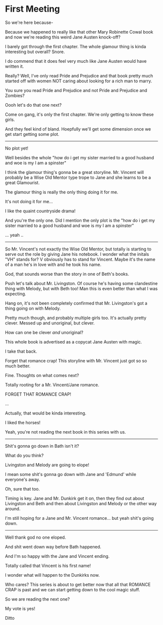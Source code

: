 # First Meeting
So we're here because-

Because we happened to really like that other Mary Robinette Cowal book and now we're reading this weird Jane Austen knock-off?

I barely got through the first chapter.  The whole glamour thing is kinda interesting but overall? Snore.

I do commend that it does feel very much like Jane Austen would have written it.

Really? Well, I've only read Pride and Prejudice and that book pretty much started off with women NOT caring about looking for a rich man to marry.

You sure you read Pride and Prejudice and not Pride and Prejudice and Zombies?

Oooh let's do that one next?

Come on gang, it's only the first chapter.  We're only getting to know these girls.

And they feel kind of bland.  Hoepfully we'll get some dimension once we get start getting some plot.

---
No plot yet! 

Well besides the whole "how do i get my sister married to a good husband and woe is my I am a spinster"

I think the glamour thing's gonna be a great storyline.  Mr. Vincent will probably be a Wise Old Mentor type trope to Jane and she learns to be a great Glamourist.  

The glamour thing is really the only thing doing it for me.

It's not doing it for me...

I like the quaint countryside drama!  

And you're the only one.  Did I mention the only plot is the "how do i get my sister married to a good husband and woe is my I am a spinster"

... yeah ..

---

So Mr. Vincent's not exactly the Wise Old Mentor, but totally is starting to serve out the role by giving Jane his notebook.  I wonder what the initals "VH" stands for? V obviously has to stand for Vincent.  Maybe it's the name of a man he's in love with and he took his name.  

God, that sounds worse than the story in one of Beth's books.  

Pssh let's talk about Mr. Livingston.  Of course he's having some clandestine thing with Melody, but with Beth too! Man this is even better than what I was expecting.

Hang on, it's not been completely confirmed that Mr. Livingston's got a thing going on with Melody.

Pretty much though, and probably multiple girls too.  It's actually pretty clever.  Messed up and unoriginal, but clever.

How can one be clever _and_ unoriginal?

This whole book is advertised as a copycat Jane Austen with magic.  

I take that back.  

Forget that romance crap!  This storyline with Mr. Vincent just got so so much better.  

Fine.  Thoughts on what comes next?

Totally rooting for a Mr. Vincent/Jane romance.

FORGET THAT ROMANCE CRAP!

...

Actually, that would be kinda interesting.

I liked the horses!

Yeah, you're not reading the next book in this series with us.

---

Shit's gonna go down in Bath isn't it?

What do you think?

Livingston and Melody are going to elope! 

I mean some shit's gonna go down with Jane and 'Edmund' while everyone's away.  

Oh, sure that too.  

Timing is key.  Jane and Mr. Dunkirk get it on, then they find out about Livingston and Beth and then about Livingston and Melody or the other way around.  

I'm still hoping for a Jane and Mr. Vincent romance... but yeah shit's going down.

---

Well thank god no one eloped.

And shit went down way before Bath happened.  

And I'm so happy with the Jane and Vincent ending.  

Totally called that Vincent is his first name!

I wonder what will happen to the Dunkirks now.

Who cares?  This series is about to get better now that all that ROMANCE CRAP is past and we can start getting down to the cool magic stuff.

So we are reading the next one?

My vote is yes!

Ditto